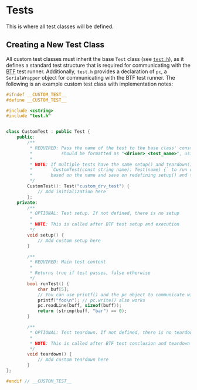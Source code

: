 # Tests
This is where all test classes will be defined.

## Creating a New Test Class
All custom test classes must inherit the base `Test` class (see [`test.h`](test.h)), as it defines a standard test structure that is required for communicating with the [BTF](https://github.com/badgerloop-software/BTF) test runner. Additionally, `test.h` provides a declaration of `pc`, a `SerialWrapper` object for communicating with the BTF test runner. The following is an example custom test class with implementation notes:
```cpp
#ifndef __CUSTOM_TEST__
#define __CUSTOM_TEST__

#include <cstring>
#include "test.h"


class CustomTest : public Test {
    public:
        /**
         * REQUIRED: Pass the name of the test to the base class' constructor. The test name
         *           should be formatted as "<driver>_<test_name>", using the keys from tests.yml
         *
         * NOTE: If multiple tests have the same setup() and teardown(), you could use
         *       `CustomTest(const string name): Test(name) {` to run different tests in runTest()
         *       based on the name and save on redefining setup() and teardown()
         */
        CustomTest(): Test("custom_drv_test") {
            // Add initialization here
        };
    private:
        /**
         * OPTIONAL: Test setup. If not defined, there is no setup
         *
         * NOTE: This is called after BTF test setup and execution
         */
        void setup() {
            // Add custom setup here
        }

        /**
         * REQUIRED: Main test content
         *
         * Returns true if test passes, false otherwise
         */
        bool runTest() {
            char buf[5];
            // You can use printf() and the pc object to communicate with the BTF test runner
            printf("foo\n"); // pc.write() also works
            pc.readLine(buff, sizeof(buff));
            return (strcmp(buff, "bar") == 0);
        }

        /**
         * OPTIONAL: Test teardown. If not defined, there is no teardown
         *
         * NOTE: This is called after BTF test conclusion and teardown
         */
        void teardown() {
            // Add custom teardown here
        }
};

#endif // __CUSTOM_TEST__
```